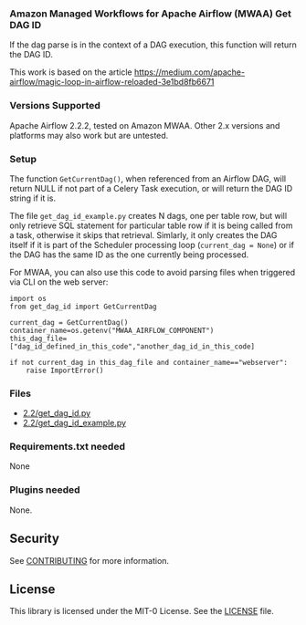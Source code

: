 ### Amazon Managed Workflows for Apache Airflow (MWAA) Get DAG ID

If the dag parse is in the context of a DAG execution, this function will return the DAG ID.  

This work is based on the article
https://medium.com/apache-airflow/magic-loop-in-airflow-reloaded-3e1bd8fb6671

### Versions Supported

Apache Airflow 2.2.2, tested on Amazon MWAA.  Other 2.x versions and platforms may also work but are untested.

### Setup 

The function `GetCurrentDag()`, when referenced from an Airflow DAG, will return NULL if not part of a 
Celery Task execution, or will return the DAG ID string if it is.

The file `get_dag_id_example.py` creates N dags, one per table row, but will only retrieve SQL statement for 
particular table row if it is being called from a task, otherwise it skips that retrieval.  Simlarly, it
only creates the DAG itself if it is part of the Scheduler processing loop (`current_dag = None`) or
if the DAG has the same ID as the one currently being processed.

For MWAA, you can also use this code to avoid parsing files when triggered via CLI on the web server:

```
import os
from get_dag_id import GetCurrentDag

current_dag = GetCurrentDag()
container_name=os.getenv("MWAA_AIRFLOW_COMPONENT")
this_dag_file=["dag_id_defined_in_this_code","another_dag_id_in_this_code]

if not current_dag in this_dag_file and container_name=="webserver":
    raise ImportError()
```

### Files

* [2.2/get_dag_id.py](2.2/get_dag_id.py)
* [2.2/get_dag_id_example.py](2.2/get_dag_id_example.py)

### Requirements.txt needed

None

### Plugins needed 

None.

## Security

See [CONTRIBUTING](../../blob/main/CONTRIBUTING.md#security-issue-notifications) for more information.

## License

This library is licensed under the MIT-0 License. See the [LICENSE](../../blob/main/LICENSE) file.
